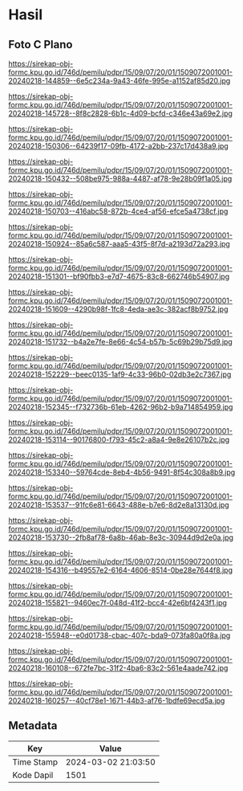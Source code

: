 # Hasil

## Foto C Plano

https://sirekap-obj-formc.kpu.go.id/746d/pemilu/pdpr/15/09/07/20/01/1509072001001-20240218-144859--6e5c234a-9a43-46fe-995e-a1152af85d20.jpg

https://sirekap-obj-formc.kpu.go.id/746d/pemilu/pdpr/15/09/07/20/01/1509072001001-20240218-145728--8f8c2828-6b1c-4d09-bcfd-c346e43a69e2.jpg

https://sirekap-obj-formc.kpu.go.id/746d/pemilu/pdpr/15/09/07/20/01/1509072001001-20240218-150306--64239f17-09fb-4172-a2bb-237c17d438a9.jpg

https://sirekap-obj-formc.kpu.go.id/746d/pemilu/pdpr/15/09/07/20/01/1509072001001-20240218-150432--508be975-988a-4487-af78-9e28b09f1a05.jpg

https://sirekap-obj-formc.kpu.go.id/746d/pemilu/pdpr/15/09/07/20/01/1509072001001-20240218-150703--416abc58-872b-4ce4-af56-efce5a4738cf.jpg

https://sirekap-obj-formc.kpu.go.id/746d/pemilu/pdpr/15/09/07/20/01/1509072001001-20240218-150924--85a6c587-aaa5-43f5-8f7d-a2193d72a293.jpg

https://sirekap-obj-formc.kpu.go.id/746d/pemilu/pdpr/15/09/07/20/01/1509072001001-20240218-151301--bf90fbb3-e7d7-4675-83c8-662746b54907.jpg

https://sirekap-obj-formc.kpu.go.id/746d/pemilu/pdpr/15/09/07/20/01/1509072001001-20240218-151609--4290b98f-1fc8-4eda-ae3c-382acf8b9752.jpg

https://sirekap-obj-formc.kpu.go.id/746d/pemilu/pdpr/15/09/07/20/01/1509072001001-20240218-151732--b4a2e7fe-8e66-4c54-b57b-5c69b29b75d9.jpg

https://sirekap-obj-formc.kpu.go.id/746d/pemilu/pdpr/15/09/07/20/01/1509072001001-20240218-152229--beec0135-1af9-4c33-96b0-02db3e2c7367.jpg

https://sirekap-obj-formc.kpu.go.id/746d/pemilu/pdpr/15/09/07/20/01/1509072001001-20240218-152345--f732736b-61eb-4262-96b2-b9a714854959.jpg

https://sirekap-obj-formc.kpu.go.id/746d/pemilu/pdpr/15/09/07/20/01/1509072001001-20240218-153114--90176800-f793-45c2-a8a4-9e8e26107b2c.jpg

https://sirekap-obj-formc.kpu.go.id/746d/pemilu/pdpr/15/09/07/20/01/1509072001001-20240218-153340--59764cde-8eb4-4b56-9491-8f54c308a8b9.jpg

https://sirekap-obj-formc.kpu.go.id/746d/pemilu/pdpr/15/09/07/20/01/1509072001001-20240218-153537--91fc6e81-6643-488e-b7e6-8d2e8a13130d.jpg

https://sirekap-obj-formc.kpu.go.id/746d/pemilu/pdpr/15/09/07/20/01/1509072001001-20240218-153730--2fb8af78-6a8b-46ab-8e3c-30944d9d2e0a.jpg

https://sirekap-obj-formc.kpu.go.id/746d/pemilu/pdpr/15/09/07/20/01/1509072001001-20240218-154316--b49557e2-6164-4606-8514-0be28e7644f8.jpg

https://sirekap-obj-formc.kpu.go.id/746d/pemilu/pdpr/15/09/07/20/01/1509072001001-20240218-155821--9460ec7f-048d-41f2-bcc4-42e6bf4243f1.jpg

https://sirekap-obj-formc.kpu.go.id/746d/pemilu/pdpr/15/09/07/20/01/1509072001001-20240218-155948--e0d01738-cbac-407c-bda9-073fa80a0f8a.jpg

https://sirekap-obj-formc.kpu.go.id/746d/pemilu/pdpr/15/09/07/20/01/1509072001001-20240218-160108--672fe7bc-31f2-4ba6-83c2-561e4aade742.jpg

https://sirekap-obj-formc.kpu.go.id/746d/pemilu/pdpr/15/09/07/20/01/1509072001001-20240218-160257--40cf78e1-1671-44b3-af76-1bdfe69ecd5a.jpg


## Metadata

| Key        | Value               |
| ---------- | ------------------- |
| Time Stamp | 2024-03-02 21:03:50 |
| Kode Dapil | 1501                |



